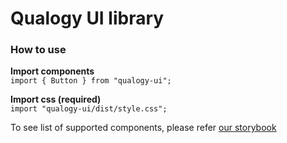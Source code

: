 # Qualogy UI library

### How to use

**Import components**\
`import { Button } from "qualogy-ui";`

**Import css (required)**\
`import "qualogy-ui/dist/style.css";`

To see list of supported components, please refer [our storybook](https://qualogy-frontend.github.io/qualogy-ui)
